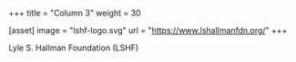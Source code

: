 +++
title = "Column 3"
weight = 30

[asset]
  image = "lshf-logo.svg"
  url = "https://www.lshallmanfdn.org/"
+++

Lyle S. Hallman Foundation (LSHF)
